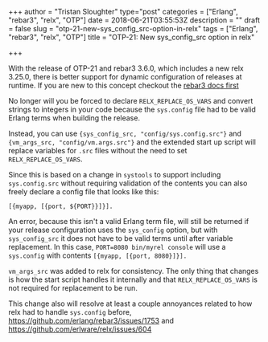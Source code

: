 +++
author = "Tristan Sloughter"
type="post"
categories = ["Erlang", "rebar3", "relx", "OTP"]
date = 2018-06-21T03:55:53Z
description = ""
draft = false
slug = "otp-21-new-sys_config_src-option-in-relx"
tags = ["Erlang", "rebar3", "relx", "OTP"]
title = "OTP-21: New sys_config_src option in relx"

+++

With the release of OTP-21 and rebar3 3.6.0, which includes a new relx 3.25.0, there is better support for dynamic configuration of releases at runtime. If you are new to this concept checkout the [rebar3 docs first](http://www.rebar3.org/docs/releases#section-dynamic-configuration)

No longer will you be forced to declare `RELX_REPLACE_OS_VARS` and convert strings to integers in your code because the `sys.config` file had to be valid Erlang terms when building the release.

Instead, you can use `{sys_config_src, "config/sys.config.src"}` and `{vm_args_src, "config/vm.args.src"}` and the extended start up script will replace variables for `.src` files without the need to set `RELX_REPLACE_OS_VARS`.

Since this is based on a change in `systools` to support including `sys.config.src` without requiring validation of the contents you can also freely declare a config file that looks like this:

```
[{myapp, [{port, ${PORT}}]}].
```

An error, because this isn't a valid Erlang term file, will still be returned if your release configuration uses the `sys_config` option, but with `sys_config_src` it does not have to be valid terms until after variable replacement. In this case, `PORT=8080 bin/myrel console` will use a `sys.config` with contents `[{myapp, [{port, 8080}]}].`

`vm_args_src` was added to relx for consistency. The only thing that changes is how the start script handles it internally and that `RELX_REPLACE_OS_VARS` is not required for replacement to be run.


This change also will resolve at least a couple annoyances related to how relx had to handle `sys.config` before, https://github.com/erlang/rebar3/issues/1753 and https://github.com/erlware/relx/issues/604


